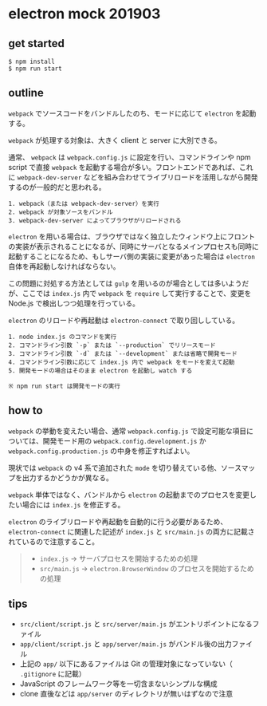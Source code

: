 
# electron mock 201903

## get started

```
$ npm install
$ npm run start
```

## outline

`webpack` でソースコードをバンドルしたのち、モードに応じて `electron` を起動する。

`webpack` が処理する対象は、大きく client と server に大別できる。

通常、 `webpack` は `webpack.config.js` に設定を行い、コマンドラインや npm script で直接 `webpack` を起動する場合が多い。フロントエンドであれば、これに `webpack-dev-server` などを組み合わせてライブリロードを活用しながら開発するのが一般的だと思われる。

```
1. webpack（または webpack-dev-server）を実行
2. webpack が対象ソースをバンドル
3. webpack-dev-server によってブラウザがリロードされる
```

`electron` を用いる場合は、ブラウザではなく独立したウィンドウ上にフロントの実装が表示されることになるが、同時にサーバとなるメインプロセスも同時に起動することになるため、もしサーバ側の実装に変更があった場合は `electron` 自体を再起動しなければならない。

この問題に対処する方法としては `gulp` を用いるのが場合としては多いようだが、ここでは `index.js` 内で `webpack` を `require` して実行することで、変更を Node.js で検出しつつ処理を行っている。

`electron` のリロードや再起動は `electron-connect` で取り回ししている。

```
1. node index.js のコマンドを実行
2. コマンドライン引数 `-p` または `--production` でリリースモード
3. コマンドライン引数 `-d` または `--development` または省略で開発モード
4. コマンドライン引数に応じて index.js 内で webpack をモードを変えて起動
5. 開発モードの場合はそのまま electron を起動し watch する

※ npm run start は開発モードの実行
```

## how to

`webpack` の挙動を変えたい場合、通常 `webpack.config.js` で設定可能な項目については、開発モード用の `webpack.config.development.js` か `webpack.config.production.js` の中身を修正すればよい。

現状では `webpack` の v4 系で追加された `mode` を切り替えている他、ソースマップを出力するかどうかが異なる。

`webpack` 単体ではなく、バンドルから `electron` の起動までのプロセスを変更したい場合には `index.js` を修正する。

`electron` のライブリロードや再起動を自動的に行う必要があるため、 `electron-connect` に関連した記述が `index.js` と `src/main.js` の両方に記載されているので注意すること。

> * `index.js` → サーバプロセスを開始するための処理
> * `src/main.js` → `electron.BrowserWindow` のプロセスを開始するための処理

## tips

* `src/client/script.js` と `src/server/main.js` がエントリポイントになるファイル
* `app/client/script.js` と `app/server/main.js` がバンドル後の出力ファイル
* 上記の `app/` 以下にあるファイルは Git の管理対象になっていない（ `.gitignore` に記載）
* JavaScript のフレームワーク等を一切含まないシンプルな構成
* clone 直後などは `app/server` のディレクトリが無いはずなので注意



